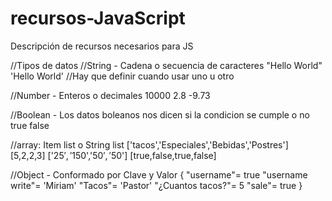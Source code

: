 # recursos-JavaScript
Descripción de recursos necesarios para JS

//Tipos de datos
//String - Cadena o secuencia de caracteres
"Hello World"
'Hello World'
//Hay que definir cuando usar uno u otro

//Number - Enteros o decimales
10000
2.8
-9.73

//Boolean - Los datos boleanos nos dicen si la condicion se cumple o no
true
false

//array: Item list o String list
['tacos','Especiales','Bebidas','Postres']
[5,2,2,3]
['$25','$150','$50','$50']
[true,false,true,false]

//Object - Conformado por Clave y Valor
{
    "username"= true
    "username write"= 'Miriam'
    "Tacos"= 'Pastor'
    "¿Cuantos tacos?"= 5
    "sale"= true
}
